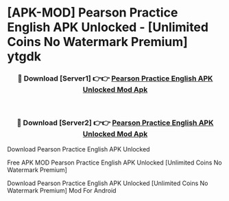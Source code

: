 # [APK-MOD] Pearson Practice English APK Unlocked - [Unlimited Coins No Watermark Premium] ytgdk



<div align="center">
<h3>🔴 Download [Server1] 👉👉 <a href="https://momento.my/?title=Pearson_Practice_English_APK_Unlocked">Pearson Practice English APK Unlocked Mod Apk</a></h3><br>

<h3>🔴 Download [Server2] 👉👉 <a href="https://momento.my/?title=Pearson_Practice_English_APK_Unlocked">Pearson Practice English APK Unlocked Mod Apk</a></h3>
</div>



Download Pearson Practice English APK Unlocked 

Free APK MOD Pearson Practice English APK Unlocked [Unlimited Coins No Watermark Premium]

Download Pearson Practice English APK Unlocked [Unlimited Coins No Watermark Premium] Mod For Android
